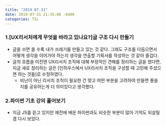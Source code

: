 ```yaml
---
title: "2019.07.31"
date: 2019-07-31 21:35:00 -0400
categories: TIL
---
```


### 1.[UX리서처에게 무엇을 바라고 있나요?]글 구조 다시 만들기
* 글을 쓰면 쓸 수록 내가 쓰레기를 만들고 있는 것 같다. 그래도 구조를 다듬으면서 어떻게 생각을 이어가야 하는지 생각을 연출할 기획서를 작성하는 것 같아 즐겁다.
* 글의 흐름을 이전엔 UX리서치 조직에 대해 부정적인 견해를 정리하는 글을 썼다면, 지금 새로 정리하는 글은 [인하우스에서 UX리서치 조직을 구성할 때 고민해 주셨으면 하는 것들]로 수정하였다.
  * 비난이 아닌 리서치 조직이 필요한 건 맞고 어떤 부분을 고려하여 만들면 좋을 지를 공유하는게 더 의미있다고 생각했다.

### 2.파이썬 기초 강의 훑어보기
* 지금 JS를 듣고 있지만 예전에 배운 파이썬과도 비슷한 부분이 많아 기억도 되살릴 겸 다시 보았다. 
